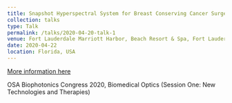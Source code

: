 ```yaml
---
title: Snapshot Hyperspectral System for Breast Conserving Cancer Surgery Guidance
collection: talks
type: Talk
permalink: /talks/2020-04-20-talk-1
venue: Fort Lauderdale Marriott Harbor, Beach Resort & Spa, Fort Lauderdale
date: 2020-04-22
location: Florida, USA
---
```


[More information here](https://www.osa.org/en-us/meetings/osa_meetings/osa_biophotonics_congress_biomedical_optics/)

OSA Biophotonics Congress 2020, Biomedical Optics (Session One: New Technologies and Therapies) 
